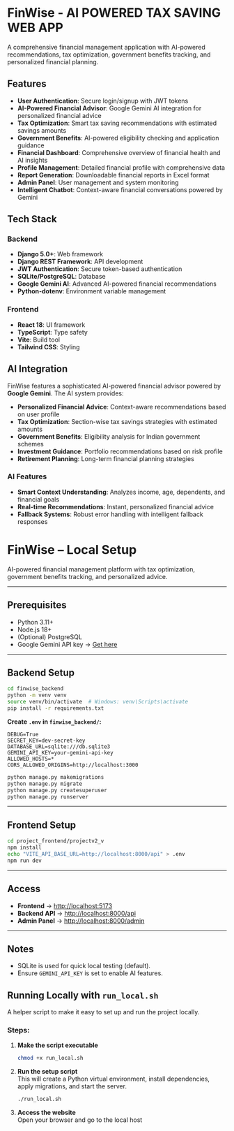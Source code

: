 # FinWise - AI POWERED TAX SAVING WEB APP
A comprehensive financial management application with AI-powered recommendations, tax optimization, government benefits tracking, and personalized financial planning.

## Features

- **User Authentication**: Secure login/signup with JWT tokens
- **AI-Powered Financial Advisor**: Google Gemini AI integration for personalized financial advice
- **Tax Optimization**: Smart tax saving recommendations with estimated savings amounts
- **Government Benefits**: AI-powered eligibility checking and application guidance
- **Financial Dashboard**: Comprehensive overview of financial health and AI insights
- **Profile Management**: Detailed financial profile with comprehensive data
- **Report Generation**: Downloadable financial reports in Excel format
- **Admin Panel**: User management and system monitoring
- **Intelligent Chatbot**: Context-aware financial conversations powered by Gemini

## Tech Stack

### Backend
- **Django 5.0+**: Web framework
- **Django REST Framework**: API development
- **JWT Authentication**: Secure token-based authentication
- **SQLite/PostgreSQL**: Database
- **Google Gemini AI**: Advanced AI-powered financial recommendations
- **Python-dotenv**: Environment variable management


### Frontend
- **React 18**: UI framework
- **TypeScript**: Type safety
- **Vite**: Build tool
- **Tailwind CSS**: Styling


## AI Integration

FinWise features a sophisticated AI-powered financial advisor powered by **Google Gemini**. The AI system provides:

- **Personalized Financial Advice**: Context-aware recommendations based on user profile
- **Tax Optimization**: Section-wise tax savings strategies with estimated amounts
- **Government Benefits**: Eligibility analysis for Indian government schemes
- **Investment Guidance**: Portfolio recommendations based on risk profile
- **Retirement Planning**: Long-term financial planning strategies

### AI Features
- **Smart Context Understanding**: Analyzes income, age, dependents, and financial goals
- **Real-time Recommendations**: Instant, personalized financial advice
- **Fallback Systems**: Robust error handling with intelligent fallback responses

# FinWise – Local Setup

AI-powered financial management platform with tax optimization, government benefits tracking, and personalized advice.

---

## Prerequisites
- Python 3.11+
- Node.js 18+
- (Optional) PostgreSQL
- Google Gemini API key → [Get here](https://makersuite.google.com/app/apikey)

---

## Backend Setup
```bash
cd finwise_backend
python -m venv venv
source venv/bin/activate  # Windows: venv\Scripts\activate
pip install -r requirements.txt
```

**Create `.env` in `finwise_backend/`:**
```env
DEBUG=True
SECRET_KEY=dev-secret-key
DATABASE_URL=sqlite:///db.sqlite3
GEMINI_API_KEY=your-gemini-api-key
ALLOWED_HOSTS=*
CORS_ALLOWED_ORIGINS=http://localhost:3000
```

```bash
python manage.py makemigrations
python manage.py migrate
python manage.py createsuperuser
python manage.py runserver
```

---

## Frontend Setup
```bash
cd project_frontend/projectv2_v
npm install
echo "VITE_API_BASE_URL=http://localhost:8000/api" > .env
npm run dev
```

---

## Access
- **Frontend** → [http://localhost:5173](http://localhost:5173)
- **Backend API** → [http://localhost:8000/api](http://localhost:8000/api)
- **Admin Panel** → [http://localhost:8000/admin](http://localhost:8000/admin)

---

## Notes
- SQLite is used for quick local testing (default).
- Ensure `GEMINI_API_KEY` is set to enable AI features.


## Running Locally with `run_local.sh`

 A helper script to make it easy to set up and run the project locally.

### Steps:

1. **Make the script executable**  
   ```bash
   chmod +x run_local.sh
   ```

2. **Run the setup script**  
   This will create a Python virtual environment, install dependencies, apply migrations, and start the server.
   ```bash
   ./run_local.sh
   ```

3. **Access the website**  
   Open your browser and go to the local host


